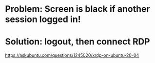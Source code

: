 # Problem: Screen is black if another session logged in!

# Solution: logout, then connect RDP
https://askubuntu.com/questions/1245020/xrdp-on-ubuntu-20-04
